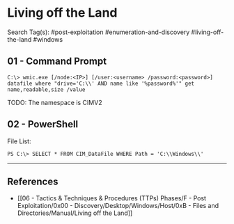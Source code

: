 # Living off the Land

Search Tag(s): #post-exploitation #enumeration-and-discovery #living-off-the-land #windows

## 01 - Command Prompt

```
C:\> wmic.exe [/node:<IP>] [/user:<username> /password:<password>] datafile where "drive='C:\\' AND name like '%password%'" get name,readable,size /value
```

TODO: The namespace is CIMV2

## 02 - PowerShell

File List:

```
PS C:\> SELECT * FROM CIM_DataFile WHERE Path = 'C:\\Windows\\'
```

---
## References

- [[06 - Tactics & Techniques & Procedures (TTPs) Phases/F - Post Exploitation/0x00 - Discovery/Desktop/Windows/Host/0xB - Files and Directories/Manual/Living off the Land]]